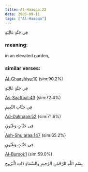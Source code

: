 ```yaml
---
title: Al-Haaqqa:22
date: 2005-09-11
tags: ["Al-Haaqqa"]
---
```

فِي جَنَّةٍ عَالِيَةٍ
### meaning: 
in an elevated garden,
### similar verses: 

[Al-Ghaashiya:10](/88/10) (sim:90.2%)

فِي جَنَّةٍ عَالِيَةٍ

[As-Saaffaat:43](/37/43) (sim:72.4%)

فِي جَنَّاتِ النَّعِيمِ

[Ad-Dukhaan:52](/44/52) (sim:71.6%)

فِي جَنَّاتٍ وَعُيُونٍ

[Ash-Shu'araa:147](/26/147) (sim:65.2%)

فِي جَنَّاتٍ وَعُيُونٍ

[Al-Burooj:1](/85/1) (sim:59.0%)

بِسْمِ اللَّهِ الرَّحْمَٰنِ الرَّحِيمِ وَالسَّمَاءِ ذَاتِ الْبُرُوجِ
